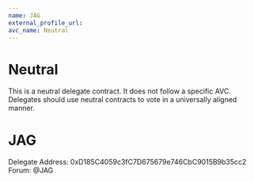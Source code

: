 ```yaml
---
name: JAG
external_profile_url:
avc_name: Neutral
---
```


# Neutral

This is a neutral delegate contract. It does not follow a specific AVC. Delegates should use neutral contracts to vote in a universally aligned manner.

# JAG
Delegate Address: 0xD185C4059c3fC7D675679e746CbC9015B9b35cc2
Forum: @JAG